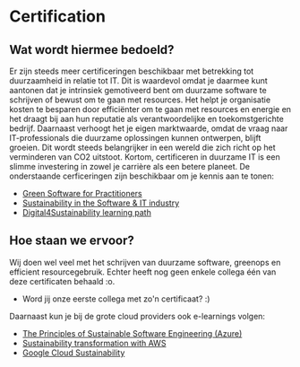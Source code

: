 # Certification

## Wat wordt hiermee bedoeld?
Er zijn steeds meer certificeringen beschikbaar met betrekking tot duurzaamheid in relatie tot IT. Dit is waardevol omdat je daarmee kunt aantonen dat je intrinsiek gemotiveerd bent om duurzame software te schrijven of bewust om te gaan met resources. Het helpt je organisatie kosten te besparen door efficiënter om te gaan met resources en energie en het draagt bij aan hun reputatie als verantwoordelijke en toekomstgerichte bedrijf. Daarnaast verhoogt het je eigen marktwaarde, omdat de vraag naar IT-professionals die duurzame oplossingen kunnen ontwerpen, blijft groeien. Dit wordt steeds belangrijker in een wereld die zich richt op het verminderen van CO2 uitstoot. Kortom, certificeren in duurzame IT is een slimme investering in zowel je carrière als een betere planeet. De onderstaande cerficeringen zijn beschikbaar om je kennis aan te tonen:

- <a href="https://training.linuxfoundation.org/training/green-software-for-practitioners-lfc131/">Green Software for Practitioners</a>
- <a href="https://plana.earth/sustainability-programmes/software-it">Sustainability in the Software & IT industry</a>
- <a href="https://www.unssc.org/courses/digital4sustainability-learning-path">Digital4Sustainability learning path</a>

## Hoe staan we ervoor?
Wij doen wel veel met het schrijven van duurzame software, greenops en efficient resourcegebruik. Echter heeft nog geen enkele collega één van deze certificaten behaald :o.

- Word jij onze eerste collega met zo'n certificaat? :)

Daarnaast kun je bij de grote cloud providers ook e-learnings volgen:

- <a href="https://learn.microsoft.com/en-us/training/modules/sustainable-software-engineering-overview/">The Principles of Sustainable Software Engineering (Azure)</a>
- <a href="https://explore.skillbuilder.aws/learn/course/external/view/elearning/15981/sustainability-transformation-with-aws?trk=f5740d24-133a-44e7-bdca-e6669e296419&sc_channel=el">Sustainability transformation with AWS</a>
- <a href="https://cloud.google.com/architecture/framework/system-design/sustainability">Google Cloud Sustainability</a>